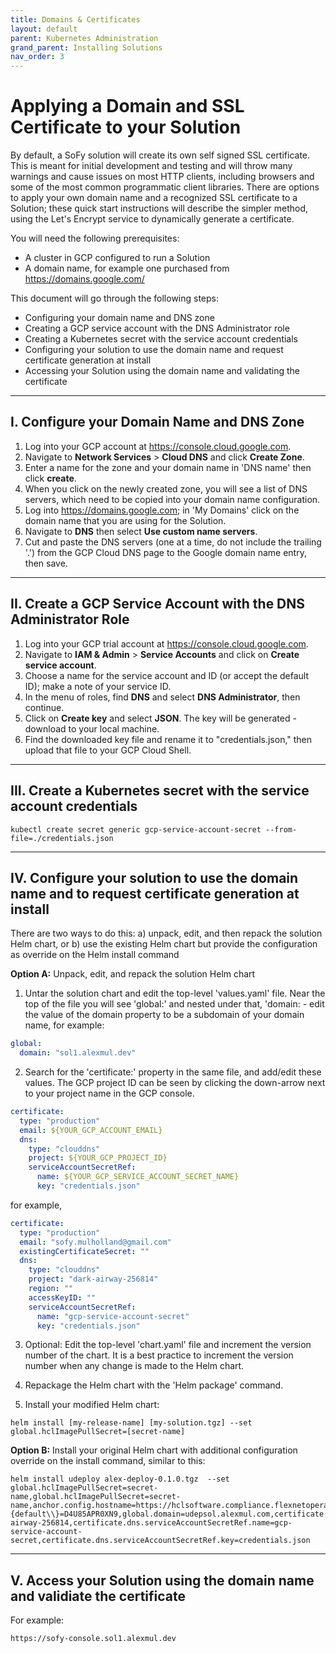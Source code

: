 ```yaml
---
title: Domains & Certificates
layout: default
parent: Kubernetes Administration
grand_parent: Installing Solutions
nav_order: 3
---
```

# **Applying a Domain and SSL Certificate to your Solution**

By default, a SoFy solution will create its own self signed SSL certificate. This is meant for initial development and testing and will throw many warnings and cause issues on most HTTP clients, including browsers and some of the most common programmatic client libraries. There are options to apply your own domain name and a recognized SSL certificate to a Solution; these quick start instructions will describe the simpler method, using the Let's Encrypt service to dynamically generate a certificate.  

You will need the following prerequisites:

  *  A cluster in GCP configured to run a Solution
  *  A domain name, for example one purchased from https://domains.google.com/


This document will go through the following steps:
*  Configuring your domain name and DNS zone
*  Creating a GCP service account with the DNS Administrator role
*  Creating a Kubernetes secret with the service account credentials
*  Configuring your solution to use the domain name and request certificate generation at install
*  Accessing your Solution using the domain name and validating the certificate
____
## **I. Configure your Domain Name and DNS Zone**

1. Log into your GCP account at https://console.cloud.google.com.
2. Navigate to **Network Services** > **Cloud DNS** and click **Create Zone**.
3. Enter a name for the zone and your domain name in 'DNS name' then click **create**.
4. When you click on the newly created zone, you will see a list of DNS servers, which need to be copied into your domain name configuration.
5. Log into https://domains.google.com; in 'My Domains' click on the domain name that you are using for the Solution.
6. Navigate to **DNS** then select **Use custom name servers**.
7. Cut and paste the DNS servers (one at a time, do not include the trailing '.') from the GCP Cloud DNS page to the Google domain name entry, then save.

____
## **II. Create a GCP Service Account with the DNS Administrator Role**

  1. Log into your GCP trial account at https://console.cloud.google.com.
  2. Navigate to **IAM & Admin** > **Service Accounts** and click on **Create service account**.
  3. Choose a name for the service account and ID (or accept the default ID); make a note of your service ID.
  4. In the menu of roles, find **DNS** and select **DNS Administrator**, then continue.
  5. Click on **Create key** and select **JSON**. The key will be generated - download to your local machine.
  6. Find the downloaded key file and rename it to "credentials.json," then upload that file to your GCP Cloud Shell.

____
## **III. Create a Kubernetes secret with the service account credentials**
```
kubectl create secret generic gcp-service-account-secret --from-file=./credentials.json
```
____
## **IV. Configure your solution to use the domain name and to request certificate generation at install**

There are two ways to do this: a) unpack, edit, and then repack the solution Helm chart, or b) use the existing Helm chart but provide the configuration as override on the Helm install command


**Option A:** Unpack, edit, and repack the solution Helm chart
1. Untar the solution chart and edit the top-level 'values.yaml' file. Near the top of the file you will see 'global:' and nested under that, 'domain: - edit the value of the domain property to be a subdomain of your domain name, for example:

```yaml
global:
  domain: "sol1.alexmul.dev"
```
2. Search for the 'certificate:' property in the same file, and add/edit these values. The GCP project ID can be seen by clicking the down-arrow next to your project name in the GCP console.  

```yaml
certificate:
  type: "production"
  email: ${YOUR_GCP_ACCOUNT_EMAIL}
  dns:
    type: "clouddns"
    project: ${YOUR_GCP_PROJECT_ID}  
    serviceAccountSecretRef:
      name: ${YOUR_GCP_SERVICE_ACCOUNT_SECRET_NAME}
      key: "credentials.json"
```
for example,

```yaml
certificate:
  type: "production"
  email: "sofy.mulholland@gmail.com"
  existingCertificateSecret: ""
  dns:
    type: "clouddns"
    project: "dark-airway-256814"
    region: ""
    accessKeyID: ""
    serviceAccountSecretRef:
      name: "gcp-service-account-secret"
      key: "credentials.json"
```
3.  Optional: Edit the top-level 'chart.yaml' file and increment the version number of the chart. It is a best practice to increment the version number when any change is made to the Helm chart.

4. Repackage the Helm chart with the 'Helm package' command.  

5. Install your modified Helm chart:

 ```
 helm install [my-release-name] [my-solution.tgz] --set global.hclImagePullSecret=[secret-name]
 ```


**Option B:** Install your original Helm chart with additional configuration override on the install command, similar to this:

 ```
 helm install udeploy alex-deploy-0.1.0.tgz  --set global.hclImagePullSecret=secret-name,global.hclImagePullSecret=secret-name,anchor.config.hostname=https://hclsoftware.compliance.flexnetoperations.com,anchor.config.serverID=\\{default\\}=D4U85APR0XN9,global.domain=udepsol.alexmul.com,certificate.type=production,certificate.email=sofy.mulholland@hcl.com,certificate.dns.type=clouddns,certificate.dns.project=dark-airway-256814,certificate.dns.serviceAccountSecretRef.name=gcp-service-account-secret,certificate.dns.serviceAccountSecretRef.key=credentials.json
 ```

____
## **V. Access your Solution using the domain name and validiate the certificate**

For example:

```
https://sofy-console.sol1.alexmul.dev
```
